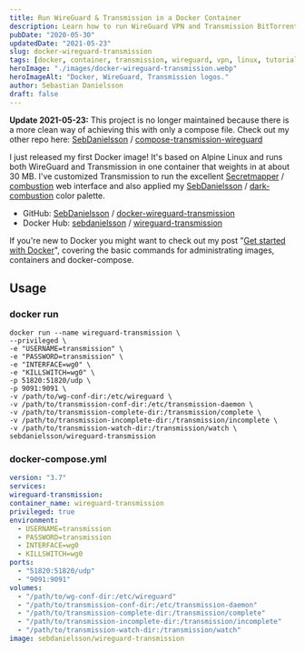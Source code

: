```yaml
---
title: Run WireGuard & Transmission in a Docker Container
description: Learn how to run WireGuard VPN and Transmission BitTorrent client together in a lightweight Alpine Linux Docker container with a custom dark web interface.
pubDate: "2020-05-30"
updatedDate: "2021-05-23"
slug: docker-wireguard-transmission
tags: [docker, container, transmission, wireguard, vpn, linux, tutorial, guide]
heroImage: "./images/docker-wireguard-transmission.webp"
heroImageAlt: "Docker, WireGuard, Transmission logos."
author: Sebastian Danielsson
draft: false
---
```


**Update 2021-05-23:** This project is no longer maintained because there is a more clean way of achieving this with only a compose file.
Check out my other repo here: [SebDanielsson](https://github.com/SebDanielsson) / [compose-transmission-wireguard](https://github.com/SebDanielsson/compose-transmission-wireguard)

I just released my first Docker image! It's based on Alpine Linux and runs both WireGuard and Transmission in one container that weights in at about 30 MB. I've customized Transmission to run the excellent [Secretmapper](https://github.com/Secretmapper) / [combustion](https://github.com/Secretmapper/combustion) web interface and also applied my [SebDanielsson](https://github.com/SebDanielsson) / [dark-combustion](https://github.com/SebDanielsson/dark-combustion) color palette.

<!--truncate-->

- GitHub: [SebDanielsson](https://github.com/SebDanielsson) / [docker-wireguard-transmission](https://github.com/SebDanielsson/docker-wireguard-transmission)
- Docker Hub: [sebdanielsson](https://hub.docker.com/u/sebdanielsson) / [wireguard-transmission](https://hub.docker.com/r/sebdanielsson/wireguard-transmission)

If you're new to Docker you might want to check out my post "[Get started with Docker](/get-started-with-docker)", covering the basic commands for administrating images, containers and docker-compose.

## Usage

### docker run

```shell
docker run --name wireguard-transmission \
--privileged \
-e "USERNAME=transmission" \
-e "PASSWORD=transmission" \
-e "INTERFACE=wg0" \
-e "KILLSWITCH=wg0" \
-p 51820:51820/udp \
-p 9091:9091 \
-v /path/to/wg-conf-dir:/etc/wireguard \
-v /path/to/transmission-conf-dir:/etc/transmission-daemon \
-v /path/to/transmission-complete-dir:/transmission/complete \
-v /path/to/transmission-incomplete-dir:/transmission/incomplete \
-v /path/to/transmission-watch-dir:/transmission/watch \
sebdanielsson/wireguard-transmission
```

### docker-compose.yml

```yaml
version: "3.7"
services:
wireguard-transmission:
container_name: wireguard-transmission
privileged: true
environment:
  - USERNAME=transmission
  - PASSWORD=transmission
  - INTERFACE=wg0
  - KILLSWITCH=wg0
ports:
  - "51820:51820/udp"
  - "9091:9091"
volumes:
  - "/path/to/wg-conf-dir:/etc/wireguard"
  - "/path/to/transmission-conf-dir:/etc/transmission-daemon"
  - "/path/to/transmission-complete-dir:/transmission/complete"
  - "/path/to/transmission-incomplete-dir:/transmission/incomplete"
  - "/path/to/transmission-watch-dir:/transmission/watch"
image: sebdanielsson/wireguard-transmission
```
